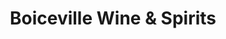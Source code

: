 ---
title: "Boiceville Wine & Spirits"
url: /boiceville/boiceville-wine-and-spirits/
shop: alcohol
---